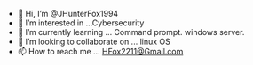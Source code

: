 - 👋 Hi, I’m @JHunterFox1994
- 👀 I’m interested in ...Cybersecurity
- 🌱 I’m currently learning ... Command prompt. windows server.
- 💞️ I’m looking to collaborate on ... linux OS
- 📫 How to reach me ... HFox2211@Gmail.com

<!---
JHunterFox1994/JHunterFox1994 is a ✨ special ✨ repository because its `README.md` (this file) appears on your GitHub profile.
You can click the Preview link to take a look at your changes.
--->
